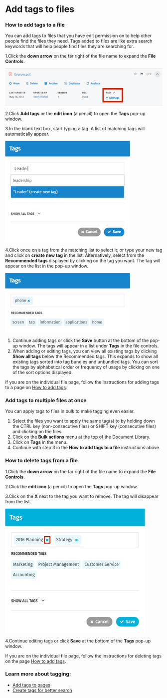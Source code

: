 # Add tags to files



### How to add tags to a file

You can add tags to files that you have edit permission on to help other people find the files they need. Tags added to files are like extra search keywords that will help people find files they are searching for.  
 

1.Click the **down arrow** on the far right of the file name to expand the **File Controls**.

![](../../.gitbook/assets/1%20%2849%29.jpg)



2.Click **Add tags** or the **edit icon** \(a pencil\) to open the **Tags** pop-up window.

3.In the blank text box, start typing a tag. A list of matching tags will automatically appear.

![](../../.gitbook/assets/2%20%286%29.jpg)

4.Click once on a tag from the matching list to select it; or type your new tag and click on **create new tag** in the list. Alternatively, select from the **Recommended tags** displayed by clicking on the tag you want. The tag will appear on the list in the pop-up window.

![](../../.gitbook/assets/3%20%283%29.jpg)



1. Continue adding tags or click the **Save** button at the bottom of the pop-up window. The tags will appear in a list under **Tags** in the file controls.
2. When adding or editing tags, you can view all existing tags by clicking **Show all tags** below the Recommended tags. This expands to show all existing tags sorted into tag bundles and unbundled tags. You can sort the tags by alphabetical order or frequency of usage by clicking on one of the sort options displayed.

If you are on the individual file page, follow the instructions for adding tags to a page on [How to add tags](https://community.thoughtfarmer.com/content/105801).

### Add tags to multiple files at once

You can apply tags to files in bulk to make tagging even easier.

1. Select the files you want to apply the same tag\(s\) to by holding down the CTRL key \(non-consecutive files\) or SHIFT key \(consecutive files\) and clicking on the files.
2. Click on the **Bulk actions** menu at the top of the Document Library.
3. Click on **Tags** in the menu.
4. Continue with step 3 in the **How to add tags to a file** instructions above.

### How to delete tags from a file

1.Click the **down arrow** on the far right of the file name to expand the **File Controls**.

2.Click the **edit icon** \(a pencil\) to open the **Tags** pop-up window.

3.Click on the **X** next to the tag you want to remove. The tag will disappear from the list.  


![](../../.gitbook/assets/4%20%2822%29.jpg)



4.Continue editing tags or click **Save** at the bottom of the **Tags** pop-up window.

If you are on the individual file page, follow the instructions for deleting tags on the page [How to add tags](https://community.thoughtfarmer.com/content/105801).

### Learn more about tagging:

* [Add tags to pages](add-and-delete-tags.md)
* [Create tags for better search](tags-for-better-search.md)

